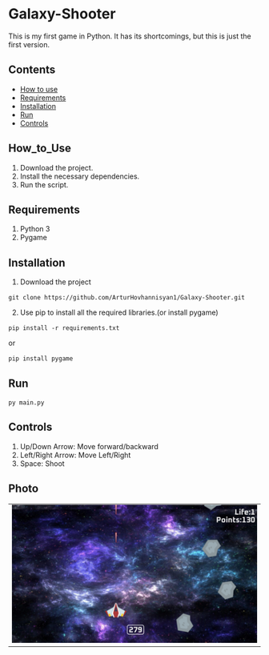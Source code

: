 # Galaxy-Shooter
This is my first game in Python. It has its shortcomings, but this is just the first version.

## Contents
- [How to use](#how_to_use)
- [Requirements](#Requirements)
- [Installation](#Installation)
- [Run](#Run)
- [Controls](#Controls)




## How_to_Use

1. Download the project. 
2. Install the necessary dependencies.
3. Run the script. 


## Requirements

1. Python 3
2. Pygame


## Installation

1. Download the project

```
git clone https://github.com/ArturHovhannisyan1/Galaxy-Shooter.git
```
2. Use pip to install all the required libraries.(or install pygame)
```
pip install -r requirements.txt
```
or
```
pip install pygame
```

## Run
```
py main.py
```

## Controls

1. Up/Down Arrow: Move forward/backward
2. Left/Right Arrow: Move Left/Right
3. Space: Shoot

## Photo

  <table>
    <tr>
      <td><img src="https://github.com/ArturHovhannisyan1/Galaxy-Shooter/blob/main/images/Screenshot%202024-09-24%20164959.png?raw=true"/></td>
    </tr>
  </table>
